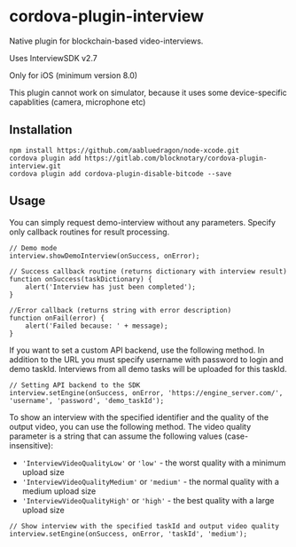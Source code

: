 # cordova-plugin-interview

Native plugin for blockchain-based video-interviews.

Uses InterviewSDK v2.7

Only for iOS (minimum version 8.0)

This plugin cannot work on simulator, because it uses some device-specific capablities (camera, microphone etc)

## Installation

```
npm install https://github.com/aabluedragon/node-xcode.git
cordova plugin add https://gitlab.com/blocknotary/cordova-plugin-interview.git
cordova plugin add cordova-plugin-disable-bitcode --save
```

## Usage



You can simply request demo-interview without any parameters. Specify only callback routines for result processing.

```
// Demo mode
interview.showDemoInterview(onSuccess, onError);

// Success callback routine (returns dictionary with interview result)
function onSuccess(taskDictionary) {
	alert('Interview has just been completed');
}

//Error callback (returns string with error description)
function onFail(error) {
	alert('Failed because: ' + message);
}
```

If you want to set a custom API backend, use the following method. In addition to the URL you must specify username with password to login and demo taskId. Interviews from all demo tasks will be uploaded for this taskId.

```
// Setting API backend to the SDK
interview.setEngine(onSuccess, onError, 'https://engine_server.com/', 'username', 'password', 'demo_taskId');
```

To show an interview with the specified identifier and the quality of the output video, you can use the following method. The video quality parameter is a string that can assume the following values (case-insensitive):

 - `'InterviewVideoQualityLow'` or `'low'` - the worst quality with a minimum upload size
 - `'InterviewVideoQualityMedium'` or `'medium'` - the normal quality with a medium upload size
 - `'InterviewVideoQualityHigh'` or `'high'` - the best quality with a large upload size

```
// Show interview with the specified taskId and output video quality
interview.setEngine(onSuccess, onError, 'taskId', 'medium');
```
